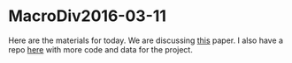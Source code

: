 # MacroDiv2016-03-11
Here are the materials for today. We are discussing [this](http://onlinelibrary.wiley.com/enhanced/doi/10.1002/jez.b.22642/) paper. I also have a repo [here](http://wrightaprilm.github.io/ParityPaper/) with more code and data for the project.
